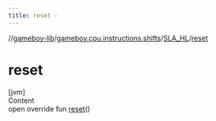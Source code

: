 ```yaml
---
title: reset -
---
```

//[gameboy-lib](../../index.md)/[gameboy.cpu.instructions.shifts](../index.md)/[SLA_HL](index.md)/[reset](reset.md)



# reset  
[jvm]  
Content  
open override fun [reset](reset.md)()  



